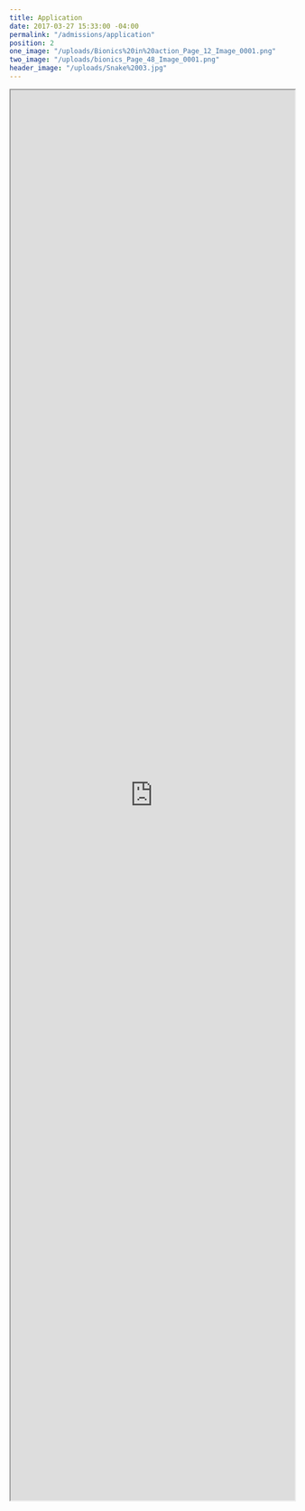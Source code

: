 ```yaml
---
title: Application
date: 2017-03-27 15:33:00 -04:00
permalink: "/admissions/application"
position: 2
one_image: "/uploads/Bionics%20in%20action_Page_12_Image_0001.png"
two_image: "/uploads/bionics_Page_48_Image_0001.png"
header_image: "/uploads/Snake%2003.jpg"
---
```


<iframe src="https://docs.google.com/a/miamicollegeofdesign.com/forms/d/e/1FAIpQLSeL1lVxQnVq9EAcTkH0iVliPdbTjDJM09-hUCy3YVWGM5MlJA/viewform?embedded=true" width="100%" height="2500px" frameborder="10px" marginheight="10px" marginwidth="5px"></iframe>